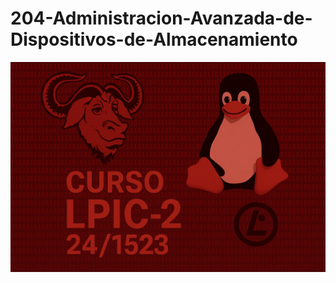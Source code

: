 # 204-Administracion-Avanzada-de-Dispositivos-de-Almacenamiento
![LPI Logo](../../../wallpaper/logo_LPI2.png "Logo de Linux Professional Institute")
